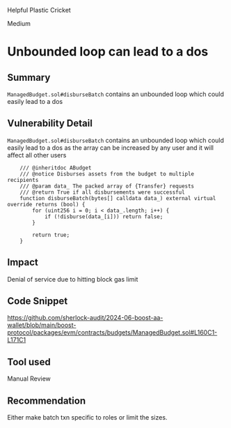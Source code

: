 Helpful Plastic Cricket

Medium

# Unbounded loop can lead to a dos

## Summary
`ManagedBudget.sol#disburseBatch` contains an unbounded loop which could easily lead to a dos
## Vulnerability Detail
`ManagedBudget.sol#disburseBatch` contains an unbounded loop which could easily lead to a dos 
as the array can be increased by any user and it will affect all other users
```solidity
    /// @inheritdoc ABudget
    /// @notice Disburses assets from the budget to multiple recipients
    /// @param data_ The packed array of {Transfer} requests
    /// @return True if all disbursements were successful
    function disburseBatch(bytes[] calldata data_) external virtual override returns (bool) {
        for (uint256 i = 0; i < data_.length; i++) {
            if (!disburse(data_[i])) return false;
        }

        return true;
    }

```
## Impact
Denial of service due to hitting block gas limit
## Code Snippet
https://github.com/sherlock-audit/2024-06-boost-aa-wallet/blob/main/boost-protocol/packages/evm/contracts/budgets/ManagedBudget.sol#L160C1-L171C1
## Tool used

Manual Review

## Recommendation
Either make batch txn specific to roles or limit the sizes.